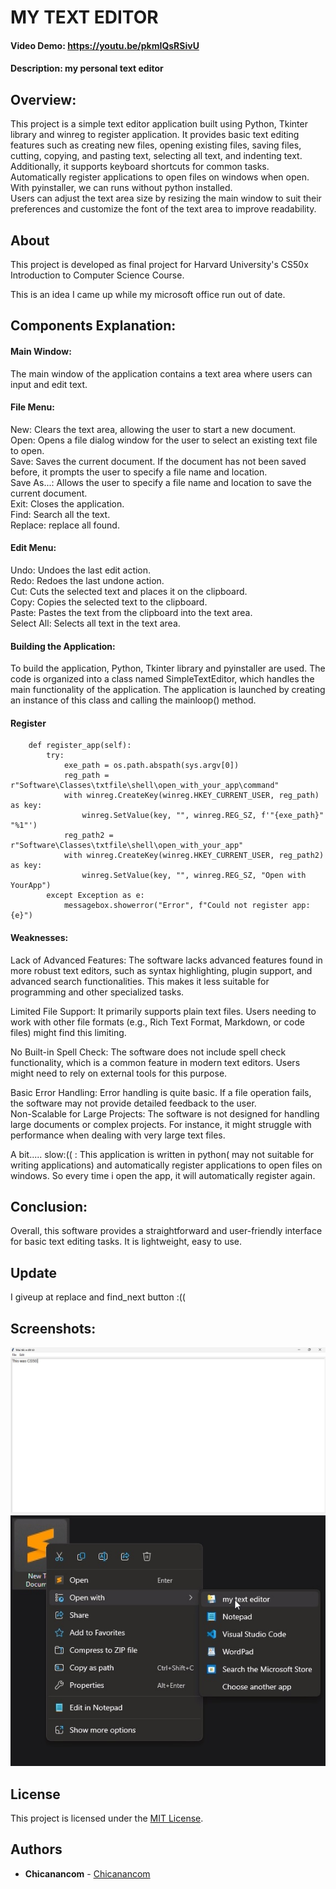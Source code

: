# MY TEXT EDITOR
#### Video Demo: https://youtu.be/pkmIQsRSivU
#### Description: my personal text editor
## Overview:
This project is a simple text editor application built using Python, Tkinter library and winreg to register application. It provides basic text editing features such as creating new files, opening existing files, saving files, cutting, copying, and pasting text, selecting all text, and indenting text. Additionally, it supports keyboard shortcuts for common tasks.  
Automatically register applications to open files on windows when open.  
With pyinstaller, we can runs without python installed.  
Users can adjust the text area size by resizing the main window to suit their preferences and customize the font of the text area to improve readability.  

## About
This project is developed as final project for Harvard University's CS50x Introduction to Computer Science Course.

This is an idea I came up while my microsoft office run out of date.  

## Components Explanation:
#### Main Window:

The main window of the application contains a text area where users can input and edit text.  
#### File Menu:

New: Clears the text area, allowing the user to start a new document.  
Open: Opens a file dialog window for the user to select an existing text file to open.  
Save: Saves the current document. If the document has not been saved before, it prompts the user to specify a file name and location.  
Save As...: Allows the user to specify a file name and location to save the current document.  
Exit: Closes the application.  
Find: Search all the text.  
Replace: replace all found.  

#### Edit Menu:

Undo: Undoes the last edit action.  
Redo: Redoes the last undone action.  
Cut: Cuts the selected text and places it on the clipboard.  
Copy: Copies the selected text to the clipboard.  
Paste: Pastes the text from the clipboard into the text area.  
Select All: Selects all text in the text area.  
   


#### Building the Application:
To build the application, Python, Tkinter library and pyinstaller are used. The code is organized into a class named SimpleTextEditor, which handles the main functionality of the application. The application is launched by creating an instance of this class and calling the mainloop() method.  

#### Register
```
    def register_app(self):
        try:
            exe_path = os.path.abspath(sys.argv[0])
            reg_path = r"Software\Classes\txtfile\shell\open_with_your_app\command"
            with winreg.CreateKey(winreg.HKEY_CURRENT_USER, reg_path) as key:
                winreg.SetValue(key, "", winreg.REG_SZ, f'"{exe_path}" "%1"')
            reg_path2 = r"Software\Classes\txtfile\shell\open_with_your_app"
            with winreg.CreateKey(winreg.HKEY_CURRENT_USER, reg_path2) as key:
                winreg.SetValue(key, "", winreg.REG_SZ, "Open with YourApp")
        except Exception as e:
            messagebox.showerror("Error", f"Could not register app: {e}")
```

#### Weaknesses:
Lack of Advanced Features: The software lacks advanced features found in more robust text editors, such as syntax highlighting, plugin support, and advanced search functionalities. This makes it less suitable for programming and other specialized tasks.  
  
Limited File Support: It primarily supports plain text files. Users needing to work with other file formats (e.g., Rich Text Format, Markdown, or code files) might find this limiting.  
  
No Built-in Spell Check: The software does not include spell check functionality, which is a common feature in modern text editors. Users might need to rely on external tools for this purpose.  
  
Basic Error Handling: Error handling is quite basic. If a file operation fails, the software may not provide detailed feedback to the user.  
Non-Scalable for Large Projects: The software is not designed for handling large documents or complex projects. For instance, it might struggle with performance when dealing with very large text files.  
  
A bit..... slow:(( : This application is written in python( may not suitable for writing applications) and automatically register applications to open files on windows. So every time i open the app, it will automatically register again.  
  

## Conclusion:
Overall, this software provides a straightforward and user-friendly interface for basic text editing tasks. It is lightweight, easy to use.

## Update

I giveup at replace and find_next button :((

## Screenshots:

![alt text](preview/main.jpg)
![alt text](preview/open_with.jpg)

## License

This project is licensed under the [MIT License](LICENSE).

## Authors

- **Chicanancom** - [Chicanancom](https://github.com/chicanancom)
